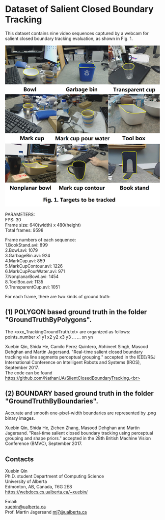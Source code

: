 Dataset of Salient Closed Boundary Tracking
====

This dataset contains nine video sequences captured by a webcam for salient closed boundary tracking evaluation, as shown in Fig. 1.

![Tracker_Initialization image](Tracker_Initialization.png)<br>

PARAMETERS:<br>
FPS: 30<br>
Frame size: 640(width) x 480(height)<br>
Total frames: 9598<br>

Frame numbers of each sequence: <br>
1.BookStand.avi:		899<br>
2.Bowl.avi:			1079<br>
3.GarbageBin.avi:		924<br>
4.MarkCup.avi:			859<br>
5.MarkCupContour.avi:		1226<br>
6.MarkCupPourWater.avi:		971<br>
7.NonplanarBowl.avi: 		1454<br>
8.ToolBox.avi:			1135<br>
9.TransparentCup.avi: 		1051<br>

For each frame, there are two kinds of ground truth: <br>

(1) POLYGON based ground truth in the folder "GroundTruthByPolygons".<br>
--
The <xxx_TrackingGroundTruth.txt> are organized as follows:<br>
points_number x1 y1 x2 y2 x3 y3 ... ... xn yn<br>

Xuebin Qin, Shida He, Camilo Perez Quintero, Abhineet Singh, Masood Dehghan and Martin Jagersand. "Real-time salient closed boundary tracking via line segments perceptual grouping." accepted in the IEEE/RSJ International Conference on Intelligent Robots and Systems (IROS), September 2017.<br>
The code can be found https://github.com/NathanUA/SlientClosedBoundaryTracking.<br>

(2) BOUNDARY based ground truth in the folder "GroundTruthByBoundaries".<br>
--
Accurate and smooth one-pixel-width boundaries are represented by .png binary images.<br>

Xuebin Qin, Shida He, Zichen Zhang, Masood Dehghan and Martin Jagersand. "Real-time salient closed boundary tracking using perceptual grouping and shape priors." accepted in the 28th British Machine Vision Conference (BMVC), September 2017.<br>

Contacts
---
Xuebin Qin<br>
Ph.D. student 
Department of Computing Science<br>
University of Alberta<br>
Edmonton, AB, Canada, T6G 2E8<br>
https://webdocs.cs.ualberta.ca/~xuebin/<br>

Email:<br>
xuebin@ualberta.ca<br>
Prof. Martin Jagersand mj7@ualberta.ca<br>

